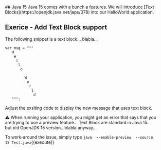 
<br/>
## Java 15
Java 15 comes with a bunch a features. We will introduce [Text Blocks](https://openjdk.java.net/jeps/378) into our HelloWorld application.




## Exerice - Add Text Block support


The following snippet is a text block... blabla...

```
var msg = """
   H
    e
     l
      l
       o

         W
          o
           r
            l
             d
   """;
```

Adjust the exsiting code to display the new message that uses text block.



⚠️ When running your application, you might get an error that says that you are trying to use a preview feature... Text Block are standard in Java 15... but old OpenJDK 15 version...blabla anyway...

To work-around the issue, simply type `java  --enable-preview  --source 15 Test.java`{{execute}}
